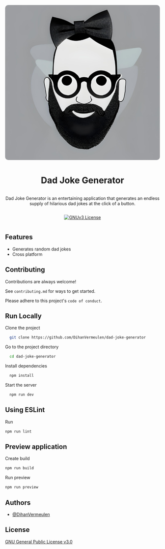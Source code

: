 <header style="display:flex; flex-direction: column; align-items:center; margin-bottom: 10px;">
 <img width="100%" height="auto" style="border-radius: 10px; margin-bottom: 10px;" align="center" src="./public/icons/512x512.png" alt="Logo" height="175px">

<h1 align="center">Dad Joke Generator</h1>

<p>Dad Joke Generator is an entertaining application that generates an endless supply of hilarious dad jokes at the click of a button.</p>

[![GNUv3 License](https://img.shields.io/badge/License-GNU%20v3-yellow.svg)](https://opensource.org/licenses/)

</header>

## Features

- Generates random dad jokes
- Cross platform

## Contributing

Contributions are always welcome!

See `contributing.md` for ways to get started.

Please adhere to this project's `code of conduct`.

## Run Locally

Clone the project

```bash
  git clone https://github.com/DihanVermeulen/dad-joke-generator
```

Go to the project directory

```bash
  cd dad-joke-generator
```

Install dependencies

```bash
  npm install
```

Start the server

```bash
  npm run dev
```

## Using ESLint

Run

```bash
npm run lint
```

## Preview application

Create build

```bash
npm run build
```

Run preview

```bash
npm run preview
```

## Authors

- [@DihanVermeulen](https://github.com/DihanVermeulen)

## License

[GNU General Public License v3.0](https://choosealicense.com/licenses/gpl-3.0/)
